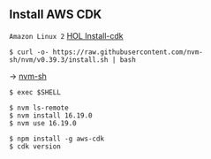 ## Install AWS CDK
`Amazon Linux 2`
[HOL Install-cdk](https://aws.amazon.com/ko/getting-started/guides/setup-cdk/)


```
$ curl -o- https://raw.githubusercontent.com/nvm-sh/nvm/v0.39.3/install.sh | bash
```
-> [nvm-sh](https://github.com/nvm-sh/nvm#installing-and-updating)

```
$ exec $SHELL
```

```
$ nvm ls-remote
$ nvm install 16.19.0
$ nvm use 16.19.0
```

```
$ npm install -g aws-cdk
$ cdk version
```

